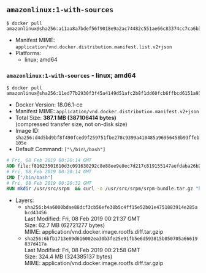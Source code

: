 ## `amazonlinux:1-with-sources`

```console
$ docker pull amazonlinux@sha256:a11aa8a7bdef56f9018e9a2ac74482c551ae66c83374cc7ca6b39d071bb4b148
```

-	Manifest MIME: `application/vnd.docker.distribution.manifest.list.v2+json`
-	Platforms:
	-	linux; amd64

### `amazonlinux:1-with-sources` - linux; amd64

```console
$ docker pull amazonlinux@sha256:11ed77b2930f3f45a4149d51afc2b8f1dd60fcb6ffbcd6151a93b78eca3f1280
```

-	Docker Version: 18.06.1-ce
-	Manifest MIME: `application/vnd.docker.distribution.manifest.v2+json`
-	Total Size: **387.1 MB (387106414 bytes)**  
	(compressed transfer size, not on-disk size)
-	Image ID: `sha256:d4d5bd9bf8f490fced9f259751fbe278c9399a410485a96956458b93ffeb105e`
-	Default Command: `["\/bin\/bash"]`

```dockerfile
# Fri, 08 Feb 2019 00:20:14 GMT
ADD file:f81623501610d3c091630292c8e88ee9e8ec7d217c819155147aefdaba26b2f1 in / 
# Fri, 08 Feb 2019 00:20:14 GMT
CMD ["/bin/bash"]
# Fri, 08 Feb 2019 00:20:32 GMT
RUN mkdir /usr/src/srpm  && curl -o /usr/src/srpm/srpm-bundle.tar.gz "https://amazon-linux-docker-sources.s3-accelerate.amazonaws.com/srpm-bundle-7c0be1837a432de9806ee4590ab46fdbf13b9715e665de3747b8c1994134b027.tar.gz"  && echo "d6c0cf47d8adb7227fc8893ed8507962355e25ec485f2ecf9eae8bce66c60a37  /usr/src/srpm/srpm-bundle.tar.gz" | sha256sum -c -
```

-	Layers:
	-	`sha256:b4a6000bdae88dcf3cb56efe30b5c4ff15e52b01e4751883914e285abcd43456`  
		Last Modified: Fri, 08 Feb 2019 00:21:37 GMT  
		Size: 62.7 MB (62721277 bytes)  
		MIME: application/vnd.docker.image.rootfs.diff.tar.gzip
	-	`sha256:6bfb1713e89d616002ea30b3fe25e91fb5e6d593815b050705a66619837d417a`  
		Last Modified: Fri, 08 Feb 2019 00:21:58 GMT  
		Size: 324.4 MB (324385137 bytes)  
		MIME: application/vnd.docker.image.rootfs.diff.tar.gzip
